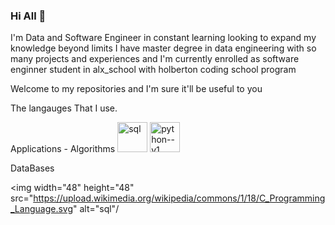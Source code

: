 ### Hi All 👋




I'm Data and Software Engineer in constant learning looking to expand my knowledge beyond limits I have master degree in data engineering with so many projects and experiences and  I'm currently enrolled as software enginner student in alx_school with holberton coding school program

Welcome to my repositories and I'm sure it'll be useful to you

The langauges That I use.

Applications - Algorithms
<img width="48" height="48" src="https://upload.wikimedia.org/wikipedia/commons/1/18/C_Programming_Language.svg" alt="sql"/> <img width="48" height="48" src="https://img.icons8.com/color/48/python--v1.png" alt="python--v1"/> 

DataBases

<img width="48" height="48" src="https://upload.wikimedia.org/wikipedia/commons/1/18/C_Programming_Language.svg" alt="sql"/



